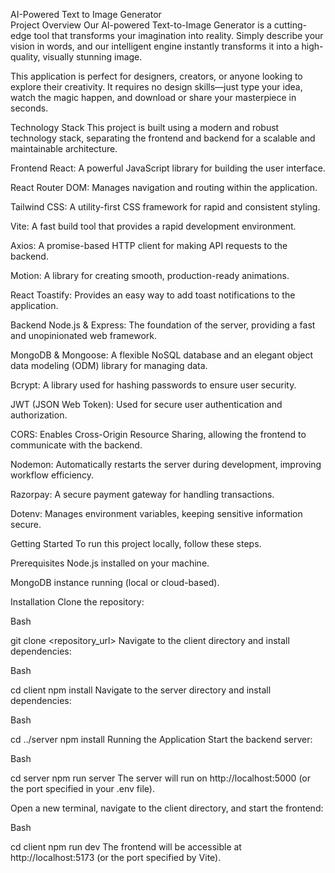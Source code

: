 AI-Powered Text to Image Generator <br>
Project Overview
Our AI-powered Text-to-Image Generator is a cutting-edge tool that transforms your imagination into reality. Simply describe your vision in words, and our intelligent engine instantly transforms it into a high-quality, visually stunning image.

This application is perfect for designers, creators, or anyone looking to explore their creativity. It requires no design skills—just type your idea, watch the magic happen, and download or share your masterpiece in seconds.

Technology Stack
This project is built using a modern and robust technology stack, separating the frontend and backend for a scalable and maintainable architecture.

Frontend
React: A powerful JavaScript library for building the user interface.

React Router DOM: Manages navigation and routing within the application.

Tailwind CSS: A utility-first CSS framework for rapid and consistent styling.

Vite: A fast build tool that provides a rapid development environment.

Axios: A promise-based HTTP client for making API requests to the backend.

Motion: A library for creating smooth, production-ready animations.

React Toastify: Provides an easy way to add toast notifications to the application.

Backend
Node.js & Express: The foundation of the server, providing a fast and unopinionated web framework.

MongoDB & Mongoose: A flexible NoSQL database and an elegant object data modeling (ODM) library for managing data.

Bcrypt: A library used for hashing passwords to ensure user security.

JWT (JSON Web Token): Used for secure user authentication and authorization.

CORS: Enables Cross-Origin Resource Sharing, allowing the frontend to communicate with the backend.

Nodemon: Automatically restarts the server during development, improving workflow efficiency.

Razorpay: A secure payment gateway for handling transactions.

Dotenv: Manages environment variables, keeping sensitive information secure.

Getting Started
To run this project locally, follow these steps.

Prerequisites
Node.js installed on your machine.

MongoDB instance running (local or cloud-based).

Installation
Clone the repository:

Bash

git clone <repository_url>
Navigate to the client directory and install dependencies:

Bash

cd client
npm install
Navigate to the server directory and install dependencies:

Bash

cd ../server
npm install
Running the Application
Start the backend server:

Bash

cd server
npm run server
The server will run on http://localhost:5000 (or the port specified in your .env file).

Open a new terminal, navigate to the client directory, and start the frontend:

Bash

cd client
npm run dev
The frontend will be accessible at http://localhost:5173 (or the port specified by Vite).
